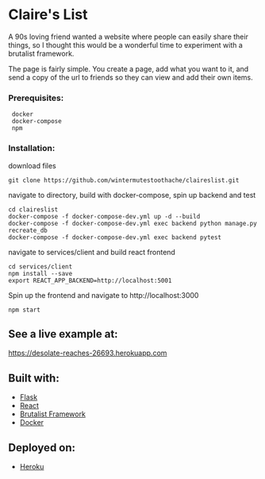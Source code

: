 # Claire's List

A 90s loving friend wanted a website where people can easily share their things,
so I thought this would be a wonderful time to experiment with a brutalist
framework.

The page is fairly simple. You create a page, add what you want to it, and
send a copy of the url to friends so they can view and add their own items.

### Prerequisites:

```
 docker
 docker-compose
 npm
 ```

### Installation:

download files
```
git clone https://github.com/wintermutestoothache/claireslist.git
```
navigate to directory, build with docker-compose, spin up backend and test
```
cd claireslist
docker-compose -f docker-compose-dev.yml up -d --build
docker-compose -f docker-compose-dev.yml exec backend python manage.py recreate_db
docker-compose -f docker-compose-dev.yml exec backend pytest
```
navigate to services/client and build react frontend
```
cd services/client
npm install --save
export REACT_APP_BACKEND=http://localhost:5001
```
Spin up the frontend and navigate to http://localhost:3000
```
npm start
```

## See a live example at:

https://desolate-reaches-26693.herokuapp.com

## Built with:
* [Flask](http://flask.pocoo.org/)
* [React](https://reactjs.org/)
* [Brutalist Framework](http://www.brutalistframework.com/)
* [Docker](https://www.docker.com)

## Deployed on:
* [Heroku](https://www.heroku.com)
